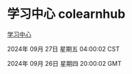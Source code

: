 # 学习中心 colearnhub
[学习中心](http://219.139.198.207:56308/colearnhub/)

2024年 09月 27日 星期五 04:00:02 CST

2024年 09月 26日 星期四 20:00:02 GMT
